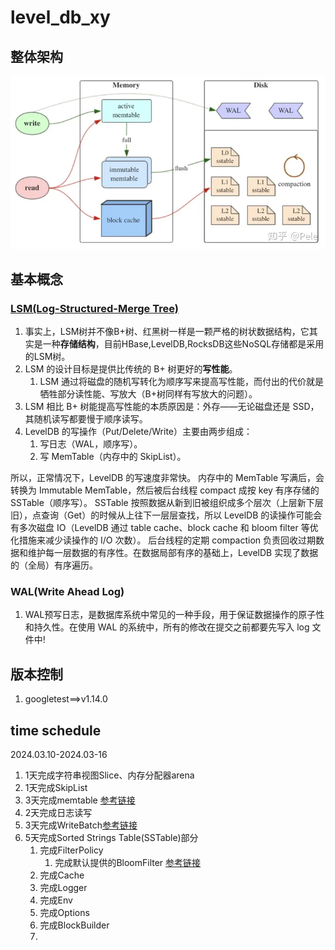 # level_db_xy
## 整体架构
![Alt text](img/structure.png)
## 基本概念
### [LSM(Log-Structured-Merge Tree)](https://cloud.tencent.com/developer/article/1143750)
1. 事实上，LSM树并不像B+树、红黑树一样是一颗严格的树状数据结构，它其实是一种**存储结构**，目前HBase,LevelDB,RocksDB这些NoSQL存储都是采用的LSM树。
2. LSM 的设计目标是提供比传统的 B+ 树更好的**写性能**。
   1. LSM 通过将磁盘的随机写转化为顺序写来提高写性能，而付出的代价就是牺牲部分读性能、写放大（B+树同样有写放大的问题）。
3. LSM 相比 B+ 树能提高写性能的本质原因是：外存——无论磁盘还是 SSD，其随机读写都要慢于顺序读写。
4. LevelDB 的写操作（Put/Delete/Write）主要由两步组成：
   1. 写日志（WAL，顺序写）。
   2. 写 MemTable（内存中的 SkipList）。

所以，正常情况下，LevelDB 的写速度非常快。
内存中的 MemTable 写满后，会转换为 Immutable MemTable，然后被后台线程 compact 成按 key 有序存储的 SSTable（顺序写）。
SSTable 按照数据从新到旧被组织成多个层次（上层新下层旧），点查询（Get）的时候从上往下一层层查找，所以 LevelDB 的读操作可能会有多次磁盘 IO（LevelDB 通过 table cache、block cache 和 bloom filter 等优化措施来减少读操作的 I/O 次数）。
后台线程的定期 compaction 负责回收过期数据和维护每一层数据的有序性。在数据局部有序的基础上，LevelDB 实现了数据的（全局）有序遍历。

### WAL(Write Ahead Log)
1. WAL预写日志，是数据库系统中常见的一种手段，用于保证数据操作的原子性和持久性。在使用 WAL 的系统中，所有的修改在提交之前都要先写入 log 文件中!

## 版本控制
1. googletest==>v1.14.0
## time schedule
2024.03.10-2024.03-16
1. 1天完成字符串视图Slice、内存分配器arena
2. 1天完成SkipList
3. 3天完成memtable [参考链接](https://cloud.tencent.com/developer/article/1625049)
4. 2天完成日志读写
5. 3天完成WriteBatch[参考链接](https://xiaobazhang.github.io/2019/01/30/leveldb%E4%B8%ADWriteBatch%E5%86%99%E6%93%8D%E4%BD%9C/)
6. 5天完成Sorted Strings Table(SSTable)部分
   1. 完成FilterPolicy
      1. 完成默认提供的BloomFilter [参考链接](https://sf-zhou.github.io/leveldb/leveldb_02_data_structure.html)
   2. 完成Cache
   3. 完成Logger
   4. 完成Env
   5. 完成Options
   6. 完成BlockBuilder
   7. 
